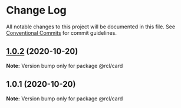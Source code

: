 # Change Log

All notable changes to this project will be documented in this file.
See [Conventional Commits](https://conventionalcommits.org) for commit guidelines.

## [1.0.2](https://github-khaled-hossain-code/khaled-hossain-code/lerna-monorepo/compare/v1.0.1...v1.0.2) (2020-10-20)

**Note:** Version bump only for package @rcl/card





## 1.0.1 (2020-10-20)

**Note:** Version bump only for package @rcl/card
